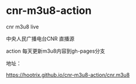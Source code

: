 # cnr-m3u8-action
cnr m3u8 live

中央人民广播电台CNR 直播源

action 每天更新m3u8内容到gh-pages分支

地址：

https://hootrix.github.io/cnr-m3u8-action/cnr.m3u8